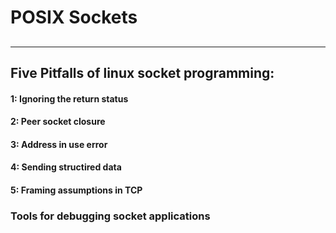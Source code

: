# POSIX Sockets

##



- - -

## Five Pitfalls of linux socket programming:

#### 1: Ignoring the return status
#### 2: Peer socket closure

#### 3: Address in use error

#### 4: Sending structired data

#### 5: Framing assumptions in TCP

### Tools for debugging socket applications
